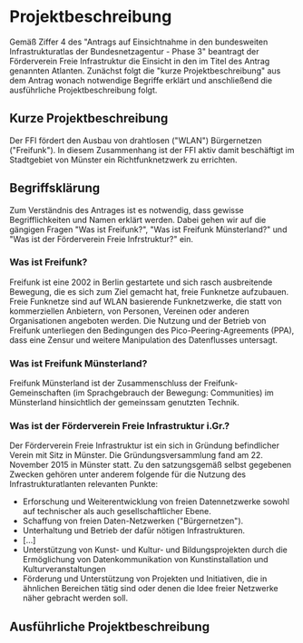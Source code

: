 # Projektbeschreibung
Gemäß Ziffer 4 des "Antrags auf Einsichtnahme in den bundesweiten Infrastrukturatlas der Bundesnetzagentur - Phase 3" beantragt der Förderverein Freie Infrastruktur die Einsicht in den im Titel des Antrag genannten Atlanten. Zunächst folgt die "kurze Projektbeschreibung" aus dem Antrag wonach notwendige Begriffe erklärt und anschließend die ausführliche Projektbeschreibung folgt.

## Kurze Projektbeschreibung
Der FFI fördert den Ausbau von drahtlosen ("WLAN") Bürgernetzen ("Freifunk"). In diesem Zusammenhang ist der FFI aktiv damit beschäftigt im Stadtgebiet von Münster ein Richtfunknetzwerk zu errichten.

## Begriffsklärung
Zum Verständnis des Antrages ist es notwendig, dass gewisse Begrifflichkeiten und Namen erklärt werden. Dabei gehen wir auf die gängigen Fragen "Was ist Freifunk?", "Was ist Freifunk Münsterland?" und "Was ist der Förderverein Freie Infrstruktur?" ein.

### Was ist Freifunk?
Freifunk ist eine 2002 in Berlin gestartete und sich rasch ausbreitende Bewegung, die es sich zum Ziel gemacht hat, freie Funknetze aufzubauen. Freie Funknetze sind auf WLAN basierende Funknetzwerke, die statt von kommerziellen Anbietern, von Personen, Vereinen oder anderen Organisationen angeboten werden.
Die Nutzung und der Betrieb von Freifunk unterliegen den Bedingungen des Pico-Peering-Agreements (PPA), dass eine Zensur und weitere Manipulation des Datenflusses untersagt.

### Was ist Freifunk Münsterland?
Freifunk Münsterland ist der Zusammenschluss der Freifunk-Gemeinschaften (im Sprachgebrauch der Bewegung: Communities) im Münsterland hinsichtlich der gemeinssam genutzten Technik.

### Was ist der Förderverein Freie Infrastruktur i.Gr.?
Der Förderverein Freie Infrastruktur ist ein sich in Gründung befindlicher Verein mit Sitz in Münster. Die Gründungsversammlung fand am 22. November 2015 in Münster statt. Zu den satzungsgemäß selbst gegebenen Zwecken gehören unter anderem folgende für die Nutzung des Infrastrukturatlanten relevanten Punkte:
* Erforschung und Weiterentwicklung von freien Datennetzwerke sowohl auf technischer als auch gesellschaftlicher Ebene. 
* Schaffung von freien Daten-Netzwerken ("Bürgernetzen").
* Unterhaltung und Betrieb der dafür nötigen Infrastrukturen.
* […]
* Unterstützung von Kunst- und Kultur- und Bildungsprojekten durch die Ermöglichung von Datenkommunikation von Kunstinstallation und Kulturveranstaltungen
* Förderung und Unterstützung von Projekten und Initiativen, die in ähnlichen Bereichen tätig sind oder denen die Idee freier Netzwerke näher gebracht werden soll.

## Ausführliche Projektbeschreibung
